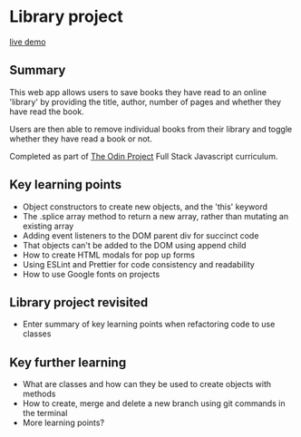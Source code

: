# Library project

[live demo](https://barrymoonshine.github.io/library/)

## Summary

This web app allows users to save books they have read to an online 'library' by providing the title, author, number of pages and whether they have read the book.

Users are then able to remove individual books from their library and toggle whether they have read a book or not.

Completed as part of [The Odin Project](https://theodinproject.com) Full Stack Javascript curriculum.

## Key learning points

- Object constructors to create new objects, and the 'this' keyword
- The .splice array method to return a new array, rather than mutating an existing array
- Adding event listeners to the DOM parent div for succinct code
- That objects can't be added to the DOM using append child
- How to create HTML modals for pop up forms
- Using ESLint and Prettier for code consistency and readability
- How to use Google fonts on projects

## Library project revisited

- Enter summary of key learning points when refactoring code to use classes

## Key further learning

- What are classes and how can they be used to create objects with methods
- How to create, merge and delete a new branch using git commands in the terminal
- More learning points?

